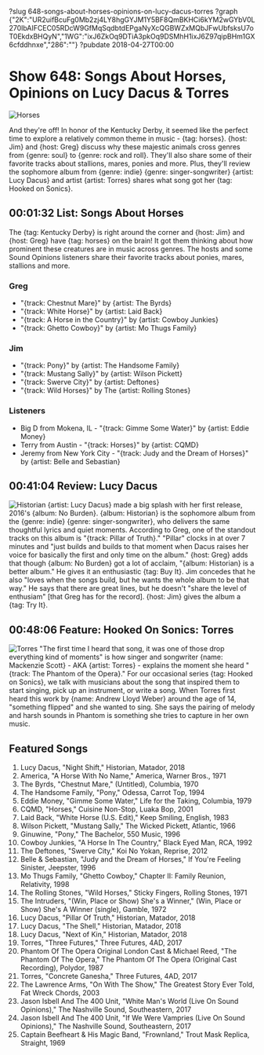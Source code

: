 ?slug 648-songs-about-horses-opinions-on-lucy-dacus-torres
?graph {"2K":"UR2uifBcuFg0Mb2zj4LY8hgGYJM1Y5BF8QmBKHCi6kYM2wGYbV0L270lbAIFCEC05RDcW9GfMqSqdbtdEPgaNyXcQGBWZxMQbJFwUbfsksU7oT0EkdxBHQyN","1WG":"ixJ6ZkOq9DTiA3pkOq9DSMhH1ixJ6Z97qipBHm1GX6cfddhnxe","286":""}
?pubdate 2018-04-27T00:00

# Show 648: Songs About Horses, Opinions on Lucy Dacus & Torres

![Horses](//static.soundopinions.org/images/2018/horses_1.jpg)

And they're off! In honor of the Kentucky Derby, it seemed like the perfect time to explore a relatively common theme in music - {tag: horses}. {host: Jim} and {host: Greg} discuss why these majestic animals cross genres from {genre: soul} to {genre: rock and roll}. They'll also share some of their favorite tracks about stallions, mares, ponies and more. Plus, they'll review the sophomore album from {genre: indie} {genre: singer-songwriter} {artist: Lucy Dacus} and artist {artist: Torres} shares what song got her {tag: Hooked on Sonics}.


## 00:01:32 List: Songs About Horses
The {tag: Kentucky Derby} is right around the corner and {host: Jim} and {host: Greg} have {tag: horses} on the brain! It got them thinking about how prominent these creatures are in music across genres. The hosts and some Sound Opinions listeners share their favorite tracks about ponies, mares, stallions and more.

### Greg
- "{track: Chestnut Mare}" by {artist: The Byrds}
- "{track: White Horse}" by {artist: Laid Back}
- "{track: A Horse in the Country}" by {artist: Cowboy Junkies}
- "{track: Ghetto Cowboy}" by {artist: Mo Thugs Family}

### Jim
- "{track: Pony}" by {artist: The Handsome Family}
- "{track: Mustang Sally}" by {artist: Wilson Pickett}
- "{track: Swerve City}" by {artist: Deftones}
- "{track: Wild Horses}" by The {artist: Rolling Stones}

### Listeners
- Big D from Mokena, IL - "{track: Gimme Some Water}" by {artist: Eddie Money}
- Terry from Austin - "{track: Horses}" by {artist: CQMD}
- Jeremy from New York City - "{track: Judy and the Dream of Horses}" by {artist: Belle and Sebastian}


## 00:41:04 Review: Lucy Dacus
![Historian](//static.soundopinions.org/assets/648/1WG0.jpg "1060812309/1316844364")
{artist: Lucy Dacus} made a big splash with her first release, 2016's {album: No Burden}. {album: Historian} is the sophomore album from the {genre: indie} {genre: singer-songwriter}, who delivers the same thoughtful lyrics and quiet moments. According to Greg, one of the standout tracks on this album is "{track: Pillar of Truth}." "Pillar" clocks in at over 7 minutes and "just builds and builds to that moment when Dacus raises her voice for basically the first and only time on the album." {host: Greg} adds that though {album: No Burden} got a lot of acclaim, "{album: Historian} is a better album." He gives it an enthusiastic {tag: Buy It}. Jim concedes that he also "loves when the songs build, but he wants the whole album to be that way." He says that there are great lines, but he doesn't "share the level of enthusiam" [that Greg has for the record]. {host: Jim} gives the album a {tag: Try It}.


## 00:48:06 Feature: Hooked On Sonics: Torres
![Torres](//static.soundopinions.org/assets/648/2860.jpg)
"The first time I heard that song, it was one of those drop everything kind of moments" is how singer and songwriter {name: Mackenzie Scott} - AKA {artist: Torres} - explains the moment she heard "{track: The Phantom of the Opera}." For our occasional series {tag: Hooked on Sonics}, we talk with musicians about the song that inspired them to start singing, pick up an instrument, or write a song. When Torres first heard this work by {name: Andrew Lloyd Weber} around the age of 14, "something flipped" and she wanted to sing. She says the pairing of melody and harsh sounds in Phantom is something she tries to capture in her own music. 

## Featured Songs

1. Lucy Dacus, "Night Shift," Historian, Matador, 2018
1. America, "A Horse With No Name," America, Warner Bros., 1971
1. The Byrds, "Chestnut Mare," (Untitled), Columbia, 1970
1. The Handsome Family, "Pony," Odessa, Carrot Top, 1994
1. Eddie Money, "Gimme Some Water," Life for the Taking, Columbia, 1979
1. CQMD, "Horses," Cuisine Non-Stop, Luaka Bop, 2001
1. Laid Back, "White Horse (U.S. Edit)," Keep Smiling, English, 1983
1. Wilson Pickett, "Mustang Sally," The Wicked Pickett, Atlantic, 1966
1. Ginuwine, "Pony," The Bachelor, 550 Music, 1996
1. Cowboy Junkies, "A Horse In The Country," Black Eyed Man, RCA, 1992
1. The Deftones, "Swerve City," Koi No Yokan, Reprise, 2012
1. Belle & Sebastian, "Judy and the Dream of Horses," If You're Feeling Sinister, Jeepster, 1996
1. Mo Thugs Family, "Ghetto Cowboy," Chapter II: Family Reunion, Relativity, 1998
1. The Rolling Stones, "Wild Horses," Sticky Fingers, Rolling Stones, 1971
1. The Intruders, "(Win, Place or Show) She's a Winner," (Win, Place or Show) She's A Winner (single), Gamble, 1972
1. Lucy Dacus, "Pillar Of Truth," Historian, Matador, 2018
1. Lucy Dacus, "The Shell," Historian, Matador, 2018
1. Lucy Dacus, "Next of Kin," Historian, Matador, 2018
1. Torres, "Three Futures," Three Futures, 4AD, 2017
1. Phantom Of The Opera Original London Cast & Michael Reed, "The Phantom Of The Opera," The Phantom Of The Opera (Original Cast Recording), Polydor, 1987
1. Torres, "Concrete Ganesha," Three Futures, 4AD, 2017
1. The Lawrence Arms, "On With The Show," The Greatest Story Ever Told, Fat Wreck Chords, 2003
1. Jason Isbell And The 400 Unit, "White Man's World (Live On Sound Opinions)," The Nashville Sound, Southeastern, 2017
1. Jason Isbell And The 400 Unit, "If We Were Vampries (Live On Sound Opinions)," The Nashville Sound, Southeastern, 2017
1. Captain Beefheart & His Magic Band, "Frownland," Trout Mask Replica, Straight, 1969